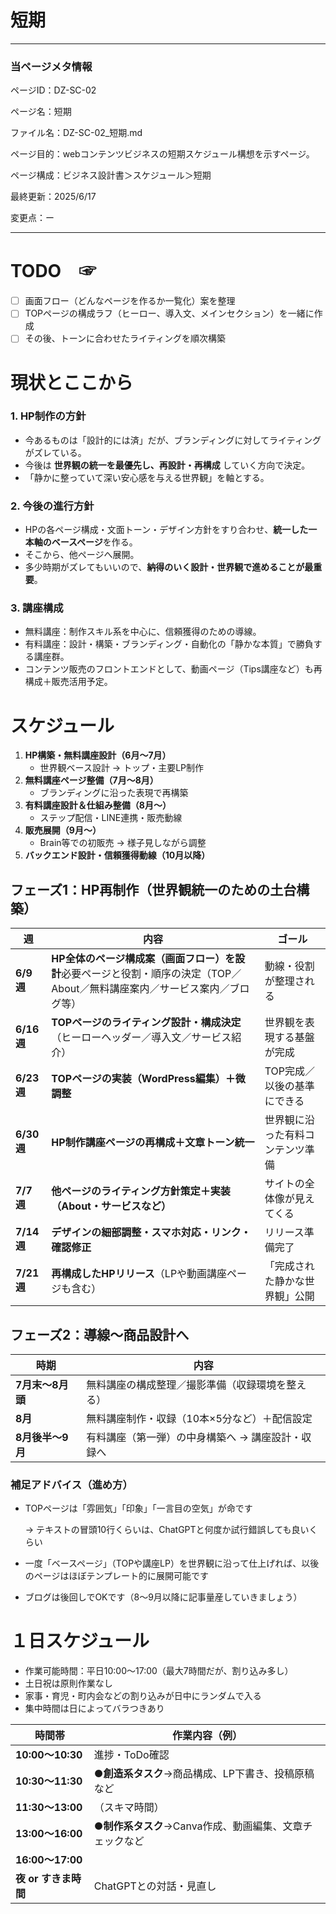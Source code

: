# 短期

---

### 当ページメタ情報

ページID：DZ-SC-02

ページ名：短期

ファイル名：DZ-SC-02_短期.md

ページ目的：webコンテンツビジネスの短期スケジュール構想を示すページ。

ページ構成：ビジネス設計書＞スケジュール＞短期

最終更新：2025/6/17

変更点：ー

---

# TODO　☞

- [ ]  画面フロー（どんなページを作るか一覧化）案を整理
- [ ]  TOPページの構成ラフ（ヒーロー、導入文、メインセクション）を一緒に作成
- [ ]  その後、トーンに合わせたライティングを順次構築

# 現状とここから

### **1. HP制作の方針**

- 今あるものは「設計的には済」だが、ブランディングに対してライティングがズレている。
- 今後は **世界観の統一を最優先し、再設計・再構成** していく方向で決定。
- 「静かに整っていて深い安心感を与える世界観」を軸とする。

### **2. 今後の進行方針**

- HPの各ページ構成・文面トーン・デザイン方針をすり合わせ、**統一した一本軸のベースページ**を作る。
- そこから、他ページへ展開。
- 多少時期がズレてもいいので、**納得のいく設計・世界観で進めることが最重要**。

### 3. 講座構成

- 無料講座：制作スキル系を中心に、信頼獲得のための導線。
- 有料講座：設計・構築・ブランディング・自動化の「静かな本質」で勝負する講座群。
- コンテンツ販売のフロントエンドとして、動画ページ（Tips講座など）も再構成＋販売活用予定。

# **スケジュール**

1. **HP構築・無料講座設計（6月〜7月）**
    - 世界観ベース設計 → トップ・主要LP制作
2. **無料講座ページ整備（7月〜8月）**
    - ブランディングに沿った表現で再構築
3. **有料講座設計＆仕組み整備（8月〜）**
    - ステップ配信・LINE連携・販売動線
4. **販売展開（9月〜）**
    - Brain等での初販売 → 様子見しながら調整
5. **バックエンド設計・信頼獲得動線（10月以降）**

## フェーズ1：HP再制作（世界観統一のための土台構築）

| **週** | **内容** | **ゴール** |
| --- | --- | --- |
| **6/9週** | **HP全体のページ構成案（画面フロー）を設計**必要ページと役割・順序の決定（TOP／About／無料講座案内／サービス案内／ブログ等） | 動線・役割が整理される |
| **6/16週** | **TOPページのライティング設計・構成決定**（ヒーローヘッダー／導入文／サービス紹介） | 世界観を表現する基盤が完成 |
| **6/23週** | **TOPページの実装（WordPress編集）＋微調整** | TOP完成／以後の基準にできる |
| **6/30週** | **HP制作講座ページの再構成＋文章トーン統一** | 世界観に沿った有料コンテンツ準備 |
| **7/7週** | **他ページのライティング方針策定＋実装（About・サービスなど）** | サイトの全体像が見えてくる |
| **7/14週** | **デザインの細部調整・スマホ対応・リンク・確認修正** | リリース準備完了 |
| **7/21週** | **再構成したHPリリース**（LPや動画講座ページも含む） | 「完成された静かな世界観」公開 |

## フェーズ2：導線〜商品設計へ

| **時期** | **内容** |
| --- | --- |
| **7月末〜8月頭** | 無料講座の構成整理／撮影準備（収録環境を整える） |
| **8月** | 無料講座制作・収録（10本×5分など）＋配信設定 |
| **8月後半〜9月** | 有料講座（第一弾）の中身構築へ → 講座設計・収録へ |

### 補足アドバイス（進め方）

- TOPページは「雰囲気」「印象」「一言目の空気」が命です
    
    → テキストの冒頭10行くらいは、ChatGPTと何度か試行錯誤しても良いくらい
    
- 一度「ベースページ」（TOPや講座LP）を世界観に沿って仕上げれば、以後のページはほぼテンプレート的に展開可能です
- ブログは後回しでOKです（8〜9月以降に記事量産していきましょう）

# １日スケジュール

- 作業可能時間：平日10:00〜17:00（最大7時間だが、割り込み多し）
- 土日祝は原則作業なし
- 家事・育児・町内会などの割り込みが日中にランダムで入る
- 集中時間は日によってバラつきあり

| **時間帯** | **作業内容（例）** |
| --- | --- |
| **10:00〜10:30** | 進捗・ToDo確認 |
| **10:30〜11:30** | **●創造系タスク**→商品構成、LP下書き、投稿原稿など |
| **11:30～13:00** | （スキマ時間） |
| **13:00～16:00** | **●制作系タスク**→Canva作成、動画編集、文章チェックなど |
| **16:00～17:00** |  |
| **夜 or すきま時間** | ChatGPTとの対話・見直し |